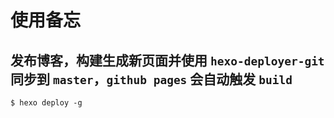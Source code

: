 # 使用备忘

## 发布博客，构建生成新页面并使用 `hexo-deployer-git` 同步到 `master`，`github pages` 会自动触发 `build`
```
$ hexo deploy -g
```
